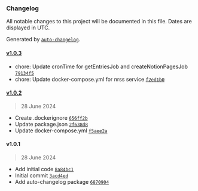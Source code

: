 ### Changelog

All notable changes to this project will be documented in this file. Dates are displayed in UTC.

Generated by [`auto-changelog`](https://github.com/CookPete/auto-changelog).

#### [v1.0.3](https://github.com/isvaku/notion-rss/compare/v1.0.2...v1.0.3)

- chore: Update cronTime for getEntriesJob and createNotionPagesJob [`79134f5`](https://github.com/isvaku/notion-rss/commit/79134f5f9c12febdb45bee6f5c631aa40586e91d)
- chore: Update docker-compose.yml for nrss service [`f2ed1b0`](https://github.com/isvaku/notion-rss/commit/f2ed1b0b65b2e6e4eb58244fb154192fe121d60f)

#### [v1.0.2](https://github.com/isvaku/notion-rss/compare/v1.0.1...v1.0.2)

> 28 June 2024

- Create .dockerignore [`656ff2b`](https://github.com/isvaku/notion-rss/commit/656ff2bb48ec035e971eb4a7fa55458222ac89bc)
- Update package.json [`2f638d8`](https://github.com/isvaku/notion-rss/commit/2f638d8cccb24981ffba6ff3e4cc4d2e0b2dff25)
- Update docker-compose.yml [`f5aee2a`](https://github.com/isvaku/notion-rss/commit/f5aee2ae402cae01b53863da7bd068df1c88937b)

#### v1.0.1

> 28 June 2024

- Add initial code [`8a84bc1`](https://github.com/isvaku/notion-rss/commit/8a84bc1c4d1c62ff029e4075df13c1b1ca5d0c70)
- Initial commit [`3acd4ed`](https://github.com/isvaku/notion-rss/commit/3acd4ed8891b7312c0f7d1d120cddbf510a13d5a)
- Add auto-changelog package [`6870904`](https://github.com/isvaku/notion-rss/commit/68709044294a13e8d09ce502a3a6afc2a26c38ac)
